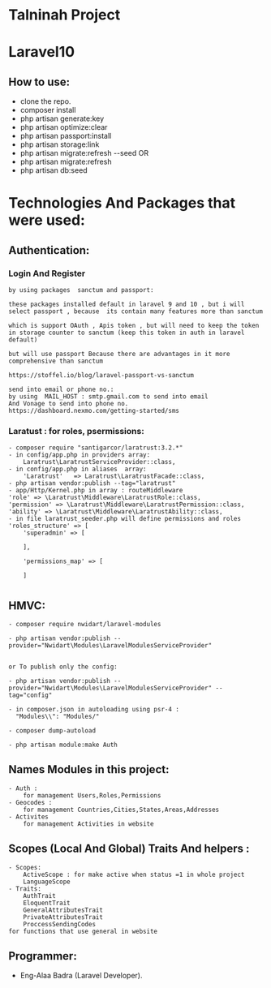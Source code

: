 # Talninah Project
# Laravel10

## How to use:

  - clone the repo.
  - composer install
  - php artisan generate:key
  - php artisan optimize:clear
  - php artisan passport:install
  - php artisan storage:link
  - php artisan migrate:refresh --seed
    OR
  - php artisan migrate:refresh
  - php artisan db:seed

# Technologies And Packages that were used:
## Authentication:
### Login And Register
    
    by using packages  sanctum and passport:

    these packages installed default in laravel 9 and 10 , but i will select passport , because  its contain many features more than sanctum 

    which is support OAuth , Apis token , but will need to keep the token in storage counter to sanctum (keep this token in auth in laravel default)

    but will use passport Because there are advantages in it more comprehensive than sanctum

    https://stoffel.io/blog/laravel-passport-vs-sanctum

    send into email or phone no.:
    by using  MAIL_HOST : smtp.gmail.com to send into email
    And Vonage to send into phone no.
    https://dashboard.nexmo.com/getting-started/sms

### Laratust : for roles, psermissions:

    - composer require "santigarcor/laratrust:3.2.*"
    - in config/app.php in providers array:
        Laratrust\LaratrustServiceProvider::class,
    - in config/app.php in aliases  array:
        'Laratrust'   => Laratrust\LaratrustFacade::class,
    - php artisan vendor:publish --tag="laratrust"
    - app/Http/Kernel.php in array : routeMiddleware 
    'role' => \Laratrust\Middleware\LaratrustRole::class,
    'permission' => \Laratrust\Middleware\LaratrustPermission::class,
    'ability' => \Laratrust\Middleware\LaratrustAbility::class,
    - in file laratrust_seeder.php will define permissions and roles
    'roles_structure' => [
        'superadmin' => [
         
        ],

        'permissions_map' => [

        ]
# 
## HMVC:
    - composer require nwidart/laravel-modules

    - php artisan vendor:publish --provider="Nwidart\Modules\LaravelModulesServiceProvider"

    
    or To publish only the config: 
 
    - php artisan vendor:publish --provider="Nwidart\Modules\LaravelModulesServiceProvider" --tag="config"

    - in composer.json in autoloading using psr-4 :
      "Modules\\": "Modules/"

    - composer dump-autoload

    - php artisan module:make Auth 


## Names Modules in this project:
    - Auth :
        for management Users,Roles,Permissions
    - Geocodes :
        for management Countries,Cities,States,Areas,Addresses
    - Activites
        for management Activities in website

## Scopes (Local And Global) Traits And helpers :
    - Scopes:
        ActiveScope : for make active when status =1 in whole project
        LanguageScope 
    - Traits: 
        AuthTrait
        EloquentTrait
        GeneralAttributesTrait
        PrivateAttributesTrait
        ProccessSendingCodes
    for functions that use general in website
    
## Programmer:

- Eng-Alaa Badra (Laravel Developer).

